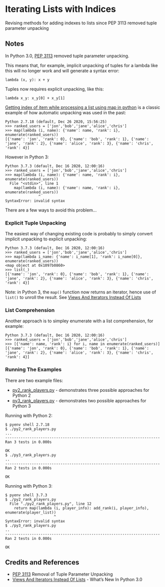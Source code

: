 # Iterating Lists with Indices

Revising methods for adding indexes to lists since PEP 3113 removed tuple parameter unpacking

## Notes

In Python 3.0, [PEP 3113](https://www.python.org/dev/peps/pep-3113/) removed tuple parameter unpacking.

This means that, for example, implicit unpacking of tuples for a lambda like this will no longer work and will generate a syntax error:

    lambda (x, y): x + y

Tuples now requires explicit unpacking, like this:

    lambda x_y: x_y[0] + x_y[1]


[Getting index of item while processing a list using map in python](https://stackoverflow.com/questions/5432762/getting-index-of-item-while-processing-a-list-using-map-in-python) is a classic example of how automatic unpacking was used in the past:

    Python 2.7.18 (default, Dec 26 2020, 15:56:25)
    >>> ranked_users = ['jon','bob','jane','alice','chris']
    >>> map(lambda (i, name): {'name': name, 'rank': i}, enumerate(ranked_users))
    [{'name': 'jon', 'rank': 0}, {'name': 'bob', 'rank': 1}, {'name': 'jane', 'rank': 2}, {'name': 'alice', 'rank': 3}, {'name': 'chris', 'rank': 4}]

However in Python 3:

    Python 3.7.3 (default, Dec 16 2020, 12:00:16)
    >>> ranked_users = ['jon','bob','jane','alice','chris']
    >>> map(lambda (i, name): {'name': name, 'rank': i}, enumerate(ranked_users))
      File "<stdin>", line 1
        map(lambda (i, name): {'name': name, 'rank': i}, enumerate(ranked_users))
                   ^
    SyntaxError: invalid syntax

There are a few ways to avoid this problem...

### Explicit Tuple Unpacking

The easiest way of changing existing code is probably to simply convert implicit unpacking to explicit unpacking:

    Python 3.7.3 (default, Dec 16 2020, 12:00:16)
    >>> ranked_users = ['jon','bob','jane','alice','chris']
    >>> map(lambda i_name: {'name': i_name[1], 'rank': i_name[0]}, enumerate(ranked_users))
    <map object at 0x1097b0860>
    >>> list(_)
    [{'name': 'jon', 'rank': 0}, {'name': 'bob', 'rank': 1}, {'name': 'jane', 'rank': 2}, {'name': 'alice', 'rank': 3}, {'name': 'chris', 'rank': 4}]

Note: in Python 3, the `map()` function now returns an iterator, hence use of `list()` to unroll the result. See
[Views And Iterators Instead Of Lists](https://docs.python.org/3.0/whatsnew/3.0.html#views-and-iterators-instead-of-lists)

### List Comprehension


Another approach is to simpley enumerate with a list comprehension, for example:

    Python 3.7.3 (default, Dec 16 2020, 12:00:16)
    >>> ranked_users = ['jon','bob','jane','alice','chris']
    >>> [{'name': name, 'rank': i} for i, name in enumerate(ranked_users)]
    [{'name': 'jon', 'rank': 0}, {'name': 'bob', 'rank': 1}, {'name': 'jane', 'rank': 2}, {'name': 'alice', 'rank': 3}, {'name': 'chris', 'rank': 4}]


### Running The Examples

There are two example files:

* [py2_rank_players.py](./py2_rank_players.py) - demonstrates three possible approaches for Python 2
* [py3_rank_players.py](./py3_rank_players.py) - demonstrates two possible approaches for Python 3

Running with Python 2:

```
$ pyenv shell 2.7.18
$ ./py2_rank_players.py
...
----------------------------------------------------------------------
Ran 3 tests in 0.000s

OK
$ ./py3_rank_players.py
..
----------------------------------------------------------------------
Ran 2 tests in 0.000s

OK
```

Running with Python 3:

```
$ pyenv shell 3.7.3
$ ./py2_rank_players.py
  File "./py2_rank_players.py", line 12
    return map(lambda (i, player_info): add_rank(i, player_info), enumerate(player_list))
                      ^
SyntaxError: invalid syntax
$ ./py3_rank_players.py
..
----------------------------------------------------------------------
Ran 2 tests in 0.000s

OK
```

## Credits and References

* [PEP 3113](https://www.python.org/dev/peps/pep-3113/) Removal of Tuple Parameter Unpacking
* [Views And Iterators Instead Of Lists](https://docs.python.org/3.0/whatsnew/3.0.html#views-and-iterators-instead-of-lists) - What’s New In Python 3.0
